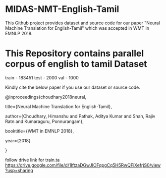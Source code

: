 # MIDAS-NMT-English-Tamil

This Github project provides dataset and source code for our paper "Neural Machine Translation for English-Tamil" which was accepted in WMT in EMNLP 2018.

This Repository contains parallel corpus of english to tamil Dataset
=======================
train - 183451
test - 2000
val - 1000

Kindly cite the below paper if you use our dataset or source code.

@inproceedings{choudhary2018neural,

 title={Neural Machine Translation for English-Tamil},

 author={Choudhary, Himanshu and Pathak, Aditya Kumar and Shah, Rajiv Ratn and Kumaraguru, Ponnurangam},

 booktitle={WMT in EMNLP 2018},

 year={2018}

}



follow drive link for train.ta
https://drive.google.com/file/d/1IftzaDGwJIOFqpgCq5H5RwQFiXefrjS0/view?usp=sharing

